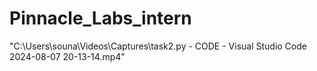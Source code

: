 # Pinnacle_Labs_intern
"C:\Users\souna\Videos\Captures\task2.py - CODE - Visual Studio Code 2024-08-07 20-13-14.mp4"
